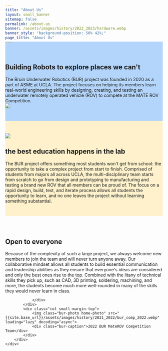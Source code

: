 ```yaml
---
title: "About Us"
layout: small_banner
sitemap: false
permalink: /about-us
banner: /assets/images/history/2022_2023/hardware.webp
banner_style: "background-position: 50% 42%;"
page_title: "About Us"
---
```

<section style="background-color:rgb(180,213,251);padding-top:40px;padding-bottom:40px;margin-top:-25px;">
    <div class="bur-wide-container">
        <div class="row bur-subteam-row gx-5">
            <div class="col">
                <h1>Building Robots to explore places we can't</h1>
                <div class="bur-text-large">
                    The Bruin Underwater Robotics (BUR) project was founded in 2020 as a part of ASME at UCLA. The project focuses on helping its members learn real-world engineering skills by designing, creating, and testing an underwater remotely operated vehicle (ROV) to compete at the MATE ROV Competition.
                </div>
            </div>
            <div class="col-xl-6 small-margin-top">
                <img class="bur-photo home-photo" src="{{site.base_url}}/assets/images/history/2023_2024/alex_lab_work.webp" decoding="async">
            </div>
        </div>
    </div>
</section>

<section style="background-color:rgb(255,241,204);padding-top:40px;padding-bottom:40px;">
    <div class="bur-wide-container">
        <div class="row bur-subteam-row gx-5">
            <div class="col-xl-6">
                <img class="bur-photo home-photo" src="{{site.base_url}}/assets/images/history/2023_2024/alan_ethan.webp" loading="lazy" decoding="async">
            </div>
            <div class="col small-margin-top">
                <h1>the best education happens in the lab</h1>
                <div class="bur-text-large">
                    The BUR project offers something most students won't get from school: the opportunity to take a complex project from start to finish. Comprised of students from majors all across UCLA, the multi-disciplinary team starts from scratch to go from design and prototyping to manufacturing and testing a brand new ROV that all members can be proud of. The focus on a rapid design, build, test, and iterate process allows all students the opportunity to learn, and no one leaves the project without learning something substantial. 
                </div>
            </div>
        </div>
    </div>
</section>

<section style="padding-top:40px;padding-bottom:40px">
    <div class="bur-wide-container">
        <div class="row bur-subteam-row gx-5">
            <div class="col">
                <h1>Open to everyone</h1>
                <div class="bur-text-large">
                    Because of the complexity of such a large project, we always welcome new members to join the team and will never turn anyone away. Our collaborative mindset allows all students to build essential communication and leadership abilities as they ensure that everyone's ideas are considered and only the best ones rise to the top. Combined with the litany of technical skills they pick up, such as CAD, 3D printing, soldering, machining, and more, the students become much more well-rounded in many of the skills they would never learn in class.

                </div>
            </div>
            <div class="col small-margin-top">
                <img class="bur-photo home-photo" src="{{site.base_url}}/assets/images/history/2021_2022/bur_comp_2022.webp" loading="lazy" decoding="async">
                <div class="bur-caption">2022 BUR MateROV Competition Team</div>
            </div>
        </div>
    </div>
</section>
